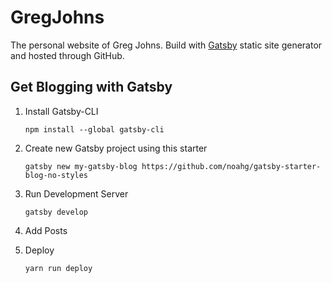 # GregJohns
 
The personal website of Greg Johns. Build with [Gatsby](https://www.gatsbyjs.org/) static site generator and hosted through GitHub.

## Get Blogging with Gatsby

1) Install Gatsby-CLI

    `npm install --global gatsby-cli`

2) Create new Gatsby project using this starter

    `gatsby new my-gatsby-blog https://github.com/noahg/gatsby-starter-blog-no-styles`

3) Run Development Server

    `gatsby develop`

4) Add Posts
    
5) Deploy

    `yarn run deploy`
